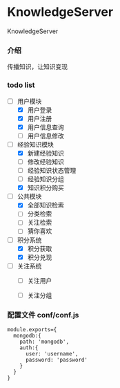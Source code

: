 # KnowledgeServer
KnowledgeServer

### 介绍
传播知识，让知识变现

### todo list
- [ ] 用户模块
    - [x] 用户登录
    - [x] 用户注册
    - [x] 用户信息查询
    - [ ] 用户信息修改
- [ ] 经验知识模块
    - [x] 新建经验知识
    - [ ] 修改经验知识
    - [ ] 经验知识状态管理
    - [ ] 经验知识分组
    - [x] 知识积分购买
- [ ] 公共模块
    - [x] 全部知识检索
    - [ ] 分类检索
    - [ ] 关注检索
    - [ ] 猜你喜欢
- [ ] 积分系统
    - [x] 积分获取
    - [x] 积分兑现
- [ ] 关注系统
    - [ ] 关注用户
    - [ ] 关注分组
      
    
### 配置文件 conf/conf.js

```
module.exports={
  mongodb:{
    path: 'mongodb',
    auth:{
      user: 'username',
      password: 'password'
    }
  }
}
```

